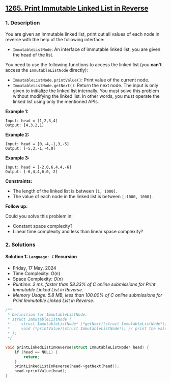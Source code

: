 ## [1265. Print Immutable Linked List in Reverse](https://leetcode.com/problems/print-immutable-linked-list-in-reverse/)

### 1. Description

You are given an immutable linked list, print out all values of each node in reverse with the help of the following interface:

- `ImmutableListNode`: An interface of immutable linked list, you are given the head of the list.

You need to use the following functions to access the linked list (you **can't** access the `ImmutableListNode` directly):

- `ImmutableListNode.printValue()`: Print value of the current node.
- `ImmutableListNode.getNext()`: Return the next node.
The input is only given to initialize the linked list internally. You must solve this problem without modifying the linked list. In other words, you must operate the linked list using only the mentioned APIs.

**Example 1:**

```
Input: head = [1,2,3,4]
Output: [4,3,2,1]
```

**Example 2:**

```
Input: head = [0,-4,-1,3,-5]
Output: [-5,3,-1,-4,0]
```

**Example 3:**

```
Input: head = [-2,0,6,4,4,-6]
Output: [-6,4,4,6,0,-2]
```

**Constraints:**

- The length of the linked list is between `[1, 1000]`.
- The value of each node in the linked list is between `[-1000, 1000]`.

**Follow up:**

Could you solve this problem in:

- Constant space complexity?
- Linear time complexity and less than linear space complexity?

### 2. Solutions

#### Solution 1: `Language: C` Recursion

- Friday, 17 May, 2024
- Time Complexity: $O(n)$
- Space Complexity: $O(n)$
- *Runtime: 2 ms, faster than 58.33% of C online submissions for Print Immutable Linked List in Reverse.*
- *Memory Usage: 5.8 MB, less than 100.00% of C online submissions for Print Immutable Linked List in Reverse.*

```C
/**
 * Definition for ImmutableListNode.
 * struct ImmutableListNode {
 *     struct ImmutableListNode* (*getNext)(struct ImmutableListNode*); // return the next node.
 *     void (*printValue)(struct ImmutableListNode*); // print the value of the node.
 * };
 */

void printLinkedListInReverse(struct ImmutableListNode* head) {
    if (head == NULL) {
        return;
    }
    printLinkedListInReverse(head->getNext(head));
    head->printValue(head);
}
```
